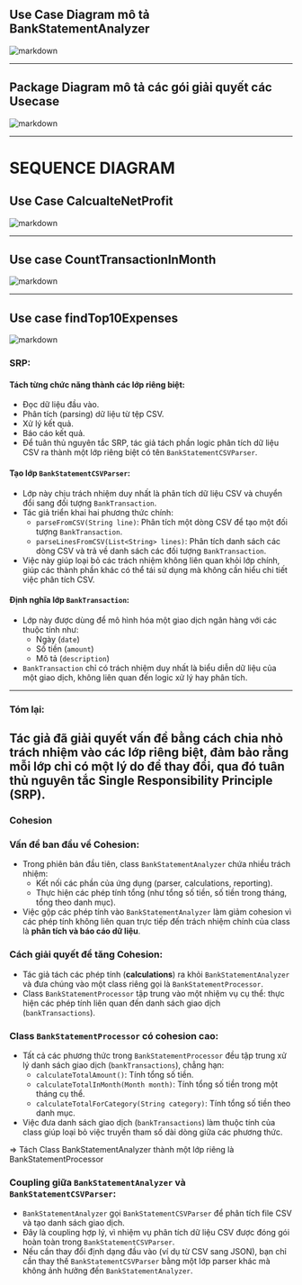 ## Use Case Diagram mô tả BankStatementAnalyzer
![markdown](https://www.planttext.com/api/plantuml/png/R95DJiCm48NtFiMe-mZomnOLghAYKgKq1nXI4wouusfcBF4ZJiQ28t45759K8kBDwBtv_3JsV7ryBaMHDHwymLO3GoEM0GKsoFsQ7onthx7jZObYMnGBYnNwDdfK2xkWw67BuT7fnNqGMGmNc_mF6o8fx1X9KheB9E0843Q1z6caYpDzvsYVGezPVWdhvwCbiQV8yZy4TGBsZZfOfLcwm2yZMftHBN8gjqWzr9gWWoKz1LuPmxPLfCudehw1DmFfD3basVNG_b75H9KJLVsgTsEcVpKsybctc7NBMRSoo_J2OJFV0000__y30000)

---

## Package Diagram mô tả các gói giải quyết các Usecase

![markdown](https://www.planttext.com/api/plantuml/png/r5RBRjim4BphAtXq04T8haLXn8qTe42I6fNG7WkQMZj4H58WLq6LDb_MGp-flz2Lh4OlghPxIQg3B92pipkSvSA_VloySCWjvYeDCYxk-HQOC2fK1RqphejmpVKzMguT5oYDVW3hwEViF5GcWPHz2nWz8kNEiNS4ZHjelLS-f-pQ29ukE09BwFLXqyArK8d9roamhaokiRKUePLwon9mmigi4yJwQIT_IJNjPfXwY4zQp0tJ5d3H9vkqeJKluUOLTMUppbAID8by23IxZthlANWAZhM5QvuMZs07paH80XHed7SHjLJfy6tl96Ti8tKIc-pyRFar0-t0JVouLYNE8wkakQJiMsEBpnBlRep3Y0YJKkgXZ7GKewqMvKfnAn-XewdsX3mKUKhfRm5Nrcma7gaYDQH1bAwsuEwzlZ4QxmxWcZAfaQaIlViiWDj_TpZZrZsxHtHWDrn0r-DL6-Ez9goYkR96NKQV9hLHgTHmihShgiXhWhe_uHLknp6hICOyUowGekeQfShIQidjaN3AQ5IX5AoyYR5KS6MiuaZwsM8UBx-ivd6y_7ZxufAFTvHqFaW1urUMsbQ0SwPx7AENO3soqOiTJeIrRxLteCEYV8FmDL-w_sVYKIlvZGh3sQ2xtx2SwWr6ks9FZAVPF14DtM6Xmz9zSSqq2CFlCzyS6CVxH0aBX7J11Pru-TVcDm000F__0m00)

---

# SEQUENCE DIAGRAM

## Use Case CalcualteNetProfit
![markdown](https://www.planttext.com/api/plantuml/png/V9AnJiCm48PtFyMf4nqGUuMgYee12QIA0llLlLPk7BlSdHdwQWmy4g-0aqXEarPCyLd_b_-paz_lduKeigRQ6xGQ6Tw5653W1Rbwv0tn_fHiPOuvvAmxOb2OF62erefADGLTSRGa4ddIO6Mw9DuOW-GI5yCwrJMoEr7BbEaAL6gMwuyLSfRhQjhblnrjxcmsPdWak9ttjZDufSz4eg0HB7gRVEw58yUTqpiVHKp9jc3RF-kUaDrWvpoPRhi9d1NFOCdKl6qa275p8AjIgB6G9Wxmx4JlH-JS36tw2ynTHLwZeXySeSzTA3ufSGlrcm8OjY2f1gnZ2ZhahyfsbLqSRiwgfoFZuQSeF9Catv1HdBelWfmEjCTcFJKB2jlcH_q3003__mC0)

---

## Use case CountTransactionInMonth

![markdown](https://www.planttext.com/api/plantuml/png/V991JiCm44NtFiMeAv10x2DKLLGia42g2B2VkjFM9BR3UBoWLsF1aRW2ZeEI9grOEHFD__zz9pzVtuiWo19jhL2BPtWDn801df2hUruJxmvHLwf9IqQR1ft0x0vTLGeAMNAoOgyf1C-pLjPFfueNHXTIYF6kZDOYcmDbJJ-T4VKno_9jXPpWkfZy-6z6tZkQbHfNWklvG5l0Ctr42WBQnsJcjo23D81nW10QqcPhD5ZlPAzwSNRAG4LtGeA5hQb9TQ_RXIEI0fPCgHPCYC6ltqbBw5LJGediuD44kPqevsfCCzneoig5fcro1RZ8nnLy4lAb6bGdm0z2t1AFRD1j_gxBekYzSRlEzgQr6xcTBPAb4_3n9ngl0bE8jQW5kKtxl_u2003__mC0)

---


## Use case findTop10Expenses

![markdown](https://www.planttext.com/api/plantuml/png/X9BFJiCm3CRlUGfh9pXCWck5fi74JY1DR73tEZE5jacnNSJsQXnu95w1TALT_sZZb3Z-Flld93zVtrDHP2sor62idk5PY0457f6JUruJR_T5d9WyY6niStGAepjqoL9HAIEd2_OnYNWUbROcEkEuTPZkzbGPwk2CVhPyMI3Bdw7Q3kKhHYTX1klTGTUAZUbE0-F94JI29telI1JKv-FhAw3Fd9oGc4Poq1_QHjKA0GbURKgcEYu5hNuHp9W2FFIumA_VA5PfN7qEBTZ1WnMzwJadfajJtre4S-is0_8wFU2QsrJBzmsUK2cCV4mAh7U0cI_2XLuusgBQ3xfibJeDkwhQ_yFSVOEcGeyTqb3HJCbjoZ_v2m00__y30000)

### SRP:

#### **Tách từng chức năng thành các lớp riêng biệt:**
  - Đọc dữ liệu đầu vào.
  - Phân tích (parsing) dữ liệu từ tệp CSV.
  - Xử lý kết quả.
  - Báo cáo kết quả.
- Để tuân thủ nguyên tắc SRP, tác giả tách phần logic phân tích dữ liệu CSV ra thành một lớp riêng biệt có tên `BankStatementCSVParser`.

#### **Tạo lớp `BankStatementCSVParser`:**
- Lớp này chịu trách nhiệm duy nhất là phân tích dữ liệu CSV và chuyển đổi sang đối tượng `BankTransaction`.
- Tác giả triển khai hai phương thức chính:
  - `parseFromCSV(String line)`: Phân tích một dòng CSV để tạo một đối tượng `BankTransaction`.
  - `parseLinesFromCSV(List<String> lines)`: Phân tích danh sách các dòng CSV và trả về danh sách các đối tượng `BankTransaction`.
- Việc này giúp loại bỏ các trách nhiệm không liên quan khỏi lớp chính, giúp các thành phần khác có thể tái sử dụng mà không cần hiểu chi tiết việc phân tích CSV.

#### **Định nghĩa lớp `BankTransaction`:**
- Lớp này được dùng để mô hình hóa một giao dịch ngân hàng với các thuộc tính như:
  - Ngày (`date`)
  - Số tiền (`amount`)
  - Mô tả (`description`)
- `BankTransaction` chỉ có trách nhiệm duy nhất là biểu diễn dữ liệu của một giao dịch, không liên quan đến logic xử lý hay phân tích.

---

### **Tóm lại:**
Tác giả đã giải quyết vấn đề bằng cách chia nhỏ trách nhiệm vào các lớp riêng biệt, đảm bảo rằng mỗi lớp chỉ có **một lý do để thay đổi**, qua đó tuân thủ nguyên tắc **Single Responsibility Principle (SRP)**.
---


### Cohesion
### Vấn đề ban đầu về Cohesion:
- Trong phiên bản đầu tiên, class `BankStatementAnalyzer` chứa nhiều trách nhiệm:
  - Kết nối các phần của ứng dụng (parser, calculations, reporting).
  - Thực hiện các phép tính tổng (như tổng số tiền, số tiền trong tháng, tổng theo danh mục).
- Việc gộp các phép tính vào `BankStatementAnalyzer` làm giảm cohesion vì các phép tính không liên quan trực tiếp đến trách nhiệm chính của class là **phân tích và báo cáo dữ liệu**.

### Cách giải quyết để tăng Cohesion:
- Tác giả tách các phép tính (**calculations**) ra khỏi `BankStatementAnalyzer` và đưa chúng vào một class riêng gọi là `BankStatementProcessor`.
- Class `BankStatementProcessor` tập trung vào một nhiệm vụ cụ thể: thực hiện các phép tính liên quan đến danh sách giao dịch (`bankTransactions`).

### Class `BankStatementProcessor` có cohesion cao:
- Tất cả các phương thức trong `BankStatementProcessor` đều tập trung xử lý danh sách giao dịch (`bankTransactions`), chẳng hạn:
  - `calculateTotalAmount()`: Tính tổng số tiền.
  - `calculateTotalInMonth(Month month)`: Tính tổng số tiền trong một tháng cụ thể.
  - `calculateTotalForCategory(String category)`: Tính tổng số tiền theo danh mục.
- Việc đưa danh sách giao dịch (`bankTransactions`) làm thuộc tính của class giúp loại bỏ việc truyền tham số dài dòng giữa các phương thức.

=> Tách Class BankStatementAnalyzer thành một lớp riêng là BankStatementProcessor


### Coupling giữa `BankStatementAnalyzer` và `BankStatementCSVParser`:
- `BankStatementAnalyzer` gọi `BankStatementCSVParser` để phân tích file CSV và tạo danh sách giao dịch.
- Đây là coupling hợp lý, vì nhiệm vụ phân tích dữ liệu CSV được đóng gói hoàn toàn trong `BankStatementCSVParser`.
- Nếu cần thay đổi định dạng đầu vào (ví dụ từ CSV sang JSON), bạn chỉ cần thay thế `BankStatementCSVParser` bằng một lớp parser khác mà không ảnh hưởng đến `BankStatementAnalyzer`.




